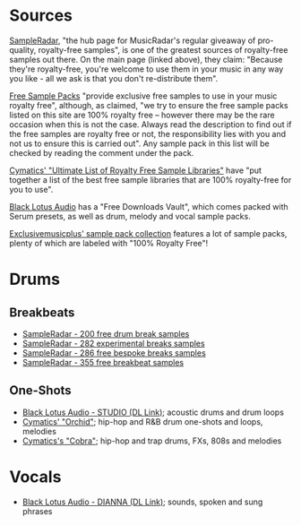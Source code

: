 # Sources

[SampleRadar](https://www.musicradar.com/news/tech/free-music-samples-royalty-free-loops-hits-and-multis-to-download),
"the hub page for MusicRadar's regular giveaway of pro-quality, royalty-free samples", is one of the greatest sources of
royalty-free samples out there. On the main page (linked above), they claim: "Because they're royalty-free, you're welcome
to use them in your music in any way you like - all we ask is that you don't re-distribute them".

[Free Sample Packs](https://free-sample-packs.com/) "provide exclusive free samples to use in your music royalty free",
although, as claimed, "we try to ensure the free sample packs listed on this site are 100% royalty free – however there may
be the rare occasion when this is not the case. Always read the description to find out if the free samples are royalty free
or not, the responsibility lies with you and not us to ensure this is carried out". Any sample pack in this list will be checked
by reading the comment under the pack.

[Cymatics' "Ultimate List of Royalty Free Sample Libraries"](https://cymatics.fm/blogs/production/ultimate-list-of-royalty-free-sample-libraries)
have "put together a list of the best free sample libraries that are 100% royalty-free for you to use".

[Black Lotus Audio](https://blacklotusaudio.com/secret-free-downloads-vault/) has a "Free Downloads Vault", which comes
packed with Serum presets, as well as drum, melody and vocal sample packs.

[Exclusivemusicplus' sample pack collection](https://exclusivemusicplus.com/posts/e1fa9faf8fd03077/the-best-high-quality-sample-packs)
features a lot of sample packs, plenty of which are labeled with "100% Royalty Free"!

# Drums

## Breakbeats

- [SampleRadar - 200 free drum break samples](https://www.musicradar.com/news/tech/sampleradar-200-free-drum-break-samples-522667)
- [SampleRadar - 282 experimental breaks samples](https://www.musicradar.com/news/sampleradar-experimental-breaks-samples)
- [SampleRadar - 286 free bespoke breaks samples](https://www.musicradar.com/news/sampleradar-286-free-bespoke-breaks-samples)
- [SampleRadar - 355 free breakbeat samples](https://www.musicradar.com/news/sampleradar-free-breakbeat-samples-1)

## One-Shots

- [Black Lotus Audio - STUDIO (DL Link)](https://blafreedirect.s3.us-east-2.amazonaws.com/studioacousticdrums.zip); acoustic drums and drum loops
- [Cymatics' "Orchid"](https://cymatics.fm/products/orchid-premium-sample); hip-hop and R&B drum one-shots and loops, melodies
- [Cymatics's "Cobra"](https://cymatics.fm/products/cobra-hip-hop-sample-pack); hip-hop and trap drums, FXs, 808s and melodies

# Vocals

- [Black Lotus Audio - DIANNA (DL Link)](https://blafreedirect.s3.us-east-2.amazonaws.com/diannaartistpack.zip); sounds, spoken and sung phrases
